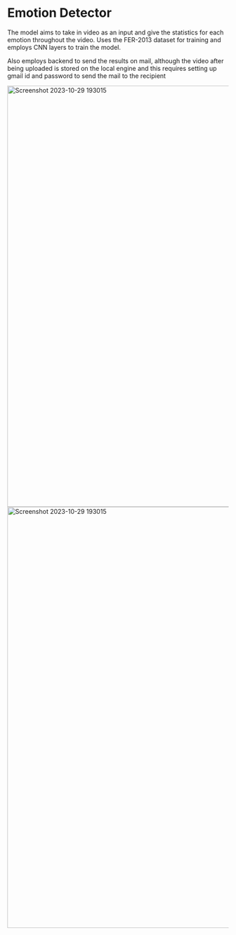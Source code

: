 # Emotion Detector
The model aims to take in video as an input and give the statistics for each emotion throughout the video. Uses the FER-2013 dataset for training and employs CNN layers to train the model.

Also employs backend to send the results on mail, although the video after being uploaded is stored on the local engine and this requires setting up gmail id and password to send the mail to the recipient

<img width="960" alt="Screenshot 2023-10-29 193015" src="https://github.com/DSam327/facial_emotion_detection-/assets/113661235/d30ac46d-00dc-43f1-bb7e-ae7b96ec4b6f">
<img width="960" alt="Screenshot 2023-10-29 193015" src="https://github.com/DSam327/facial_emotion_detection-/assets/113661235/13d34e0e-289f-47fc-8b45-2255706c9d28">

